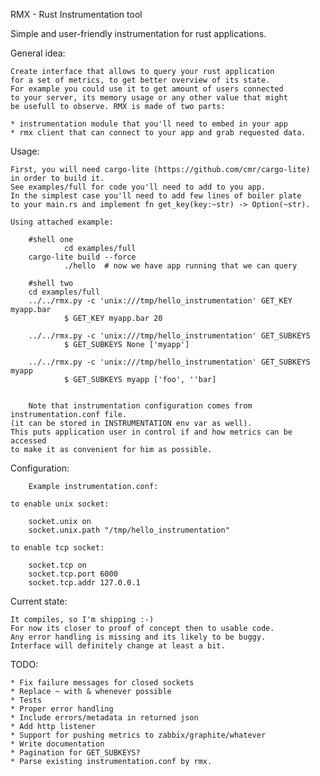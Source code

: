 RMX - Rust Instrumentation tool

Simple and user-friendly instrumentation for rust applications.

General idea:

    Create interface that allows to query your rust application
    for a set of metrics, to get better overview of its state.
    For example you could use it to get amount of users connected
    to your server, its memory usage or any other value that might
    be usefull to observe. RMX is made of two parts:

    * instrumentation module that you'll need to embed in your app
    * rmx client that can connect to your app and grab requested data.

Usage:

    First, you will need cargo-lite (https://github.com/cmr/cargo-lite)
    in order to build it.
    See examples/full for code you'll need to add to you app.
    In the simplest case you'll need to add few lines of boiler plate
    to your main.rs and implement fn get_key(key:~str) -> Option(~str).

    Using attached example:

        #shell one
				cd examples/full
        cargo-lite build --force
				./hello  # now we have app running that we can query

        #shell two
        cd examples/full
        ../../rmx.py -c 'unix:///tmp/hello_instrumentation' GET_KEY myapp.bar
				$ GET_KEY myapp.bar 20

        ../../rmx.py -c 'unix:///tmp/hello_instrumentation' GET_SUBKEYS
				$ GET_SUBKEYS None ['myapp']

        ../../rmx.py -c 'unix:///tmp/hello_instrumentation' GET_SUBKEYS myapp
				$ GET_SUBKEYS myapp ['foo', ''bar]


		Note that instrumentation configuration comes from instrumentation.conf file.
    (it can be stored in INSTRUMENTATION env var as well).
    This puts application user in control if and how metrics can be accessed
    to make it as convenient for him as possible.

Configuration:

		Example instrumentation.conf:

    to enable unix socket:
		
        socket.unix on
        socket.unix.path "/tmp/hello_instrumentation"

    to enable tcp socket:
    
        socket.tcp on
        socket.tcp.port 6000
        socket.tcp.addr 127.0.0.1

Current state:

    It compiles, so I'm shipping :-)
    For now its closer to proof of concept then to usable code.
    Any error handling is missing and its likely to be buggy.
    Interface will definitely change at least a bit.


TODO:

    * Fix failure messages for closed sockets
    * Replace ~ with & whenever possible
    * Tests
    * Proper error handling
    * Include errors/metadata in returned json
    * Add http listener
    * Support for pushing metrics to zabbix/graphite/whatever
    * Write documentation
    * Pagination for GET_SUBKEYS?
    * Parse existing instrumentation.conf by rmx.
